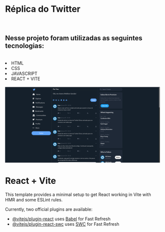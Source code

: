 <h1>Réplica do Twitter</h1>
<br>
<h2>Nesse projeto foram utilizadas as seguintes tecnologias:</h2>
<br>
<li>HTML</li>
<li>CSS</li>
<li>JAVASCRIPT</li>
<li>REACT + VITE</li>
<br>
<img src="https://github.com/wellitonsansao07/twitter/blob/main/twitter%20ws.png?raw=true" />
<br>

# React + Vite

This template provides a minimal setup to get React working in Vite with HMR and some ESLint rules.

Currently, two official plugins are available:

- [@vitejs/plugin-react](https://github.com/vitejs/vite-plugin-react/blob/main/packages/plugin-react/README.md) uses [Babel](https://babeljs.io/) for Fast Refresh
- [@vitejs/plugin-react-swc](https://github.com/vitejs/vite-plugin-react-swc) uses [SWC](https://swc.rs/) for Fast Refresh
